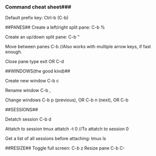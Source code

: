 ### Command cheat sheet###

Default prefix key:
Ctrl-b  (C-b)

##PANES##
Create a left/right split pane:
C-b %

Create an up/down split pane:
C-b "

Move between panes
C-b <arrow key> //Also works with multiple arrow keys, if fast enough.

Close pane
type exit OR C-d

##WINDOWS(the good kind)##

Create new window
C-b c

Rename window
C-b ,

Change windows
C-b p (previous), OR C-b n (next), OR C-b <number>

##SESSIONS##

Detatch session
C-b d

Attatch to session
tmux attatch -t 0 //To attatch to session 0

Get a list of all sessions before attaching:
tmux ls

##RESIZE##
Toggle full screen:
C-b z
Resize pane
C-b C-<Arrow key> 
